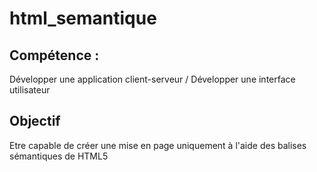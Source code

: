 # html_semantique
<h2>Compétence :</h2>
<p>Développer une application client-serveur / Développer une interface utilisateur</p>

<h2>Objectif</h2>
<p>Etre capable de créer une mise en page uniquement à l'aide des balises sémantiques de HTML5</p>
